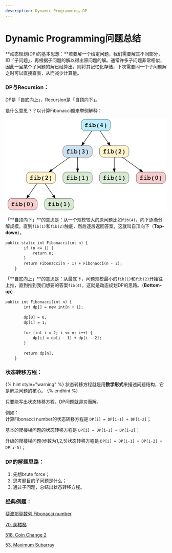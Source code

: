 ```yaml
---
description: Dynamic Programming，DP
---
```


# Dynamic Programming问题总结

**动态规划\(DP\)的基本思想：**若要解一个给定问题，我们需要解其不同部分，即「子问题」，再根据子问题的解以得出原问题的解。通常许多子问题非常相似，因此一旦某个子问题的解已经算出，则将其记忆化存储，下次需要同一个子问题解之时可以直接查表，从而减少计算量。



### DP与Recursion：

DP是「自底向上」，Recursion是「自顶向下」。

是什么意思？？以计算Fibonacci题来举例解释：

![](../.gitbook/assets/screen-shot-2021-07-21-at-2.05.38-am.png)

「**自顶向下」**的意思是：从一个规模较大的原问题比如`fib(4)`，向下逐渐分解规模，直到`fib(1)`和`fib(2)`触底，然后逐层返回答案，这就叫自顶向下（**Top-down**）。

```text
public static int Fibonacci(int n) {
		if (n <= 1) {
			return n;
		}
		return Fibonacci(n - 1) + Fibonacci(n - 2);
	}
```



「**自底向上」**的意思是：从最底下，问题规模最小的`fib(1)`和`fib(2)`开始往上推，直到推到我们想要的答案`fib(4)`，这就是动态规划DP的思路。（**Bottom-up**）

```text
public int Fibonacci(int n) {
		int dp[] = new int[n + 1]; 

		dp[0] = 0; 
		dp[1] = 1;

		for (int i = 2; i <= n; i++) { 
			dp[i] = dp[i - 1] + dp[i - 2];
		}

		return dp[n];
	}
```

###  <a id="&#x72B6;&#x6001;&#x8F6C;&#x79FB;&#x65B9;&#x7A0B;"></a>

### 状态转移方程：

{% hint style="warning" %}
状态转移方程就是用**数学形式**来描述问题结构，它是解决问题的核心。
{% endhint %}

只要能写出状态转移方程，DP问题就迎刃而解。

例如：  
计算Fibonacci number的状态转移方程是 `DP[i] = DP[i-1] + DP[i-2]`；

基本的爬楼梯问题的状态转移方程是 `DP[i] = DP[i-1] + DP[i-2]`；

升级的爬楼梯问题\(步数为1,2,5\)状态转移方程是 `DP[i] = DP[i-1] + DP[i-2] + DP[i-5]`；



### DP的解题思路：

1. 先想brute force；
2. 思考题目的子问题是什么；
3. 通过子问题，总结出状态转移方程。



### 经典例题：

[斐波那契数列 Fibonacci number](https://bhnigw.gitbook.io/leetcode/fei-bo-na-qi-shu-lie-fibonacci-number)

[70. 爬楼梯](https://bhnigw.gitbook.io/leetcode/leetcode-70.-climbing-stairs)

[518. Coin Change 2](https://bhnigw.gitbook.io/leetcode/leetcode-518.-coin-change-2)

[53. Maximum Subarray](https://bhnigw.gitbook.io/leetcode/leetcode-53.-maximum-subarray)





